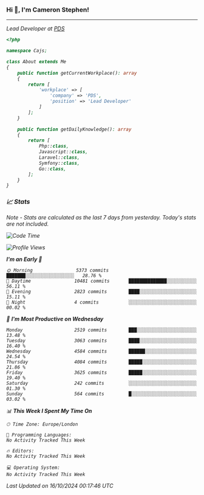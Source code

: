 ### Hi 👋, I'm Cameron Stephen!
<hr>
<p><em>Lead Developer at <a href="https://prindatasolutions.co.uk">PDS</a></p>


```php
<?php

namespace Cajs;

class About extends Me
{
    public function getCurrentWorkplace(): array
    {
        return [
            'workplace' => [
                'company' => 'PDS',
                'position' => 'Lead Developer'
            ]
        ];
    }

    public function getDailyKnowledge(): array
    {
        return [
            Php::class,
            Javascript::class,
            Laravel::class,
            Symfony::class,
            Go::class,
        ];
    }
}
```

### 📈 Stats
<p><em>Note - Stats are calculated as the last 7 days from yesterday. Today's stats are not included.</em></p>


<!--START_SECTION:waka-->
![Code Time](http://img.shields.io/badge/Code%20Time-3%2C999%20hrs%2013%20mins-blue)

![Profile Views](http://img.shields.io/badge/Profile%20Views-0-blue)

**I'm an Early 🐤** 

```text
🌞 Morning                5373 commits        ███████░░░░░░░░░░░░░░░░░░   28.76 % 
🌆 Daytime                10481 commits       ██████████████░░░░░░░░░░░   56.11 % 
🌃 Evening                2823 commits        ████░░░░░░░░░░░░░░░░░░░░░   15.11 % 
🌙 Night                  4 commits           ░░░░░░░░░░░░░░░░░░░░░░░░░   00.02 % 
```
📅 **I'm Most Productive on Wednesday** 

```text
Monday                   2519 commits        ███░░░░░░░░░░░░░░░░░░░░░░   13.48 % 
Tuesday                  3063 commits        ████░░░░░░░░░░░░░░░░░░░░░   16.40 % 
Wednesday                4584 commits        ██████░░░░░░░░░░░░░░░░░░░   24.54 % 
Thursday                 4084 commits        █████░░░░░░░░░░░░░░░░░░░░   21.86 % 
Friday                   3625 commits        █████░░░░░░░░░░░░░░░░░░░░   19.40 % 
Saturday                 242 commits         ░░░░░░░░░░░░░░░░░░░░░░░░░   01.30 % 
Sunday                   564 commits         █░░░░░░░░░░░░░░░░░░░░░░░░   03.02 % 
```


📊 **This Week I Spent My Time On** 

```text
🕑︎ Time Zone: Europe/London

💬 Programming Languages: 
No Activity Tracked This Week

🔥 Editors: 
No Activity Tracked This Week

💻 Operating System: 
No Activity Tracked This Week
```


 Last Updated on 16/10/2024 00:17:46 UTC
<!--END_SECTION:waka-->
